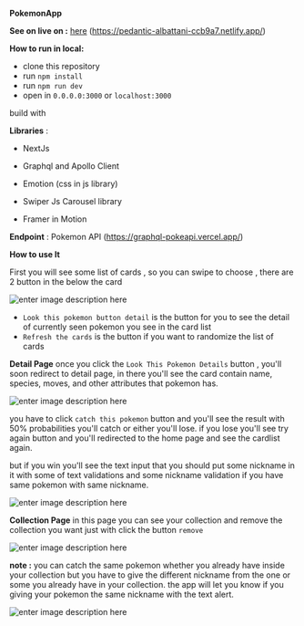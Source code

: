 
**PokemonApp**

**See on live on :** [here](https://pedantic-albattani-ccb9a7.netlify.app/) (https://pedantic-albattani-ccb9a7.netlify.app/)

**How to run in local:**

 - clone this repository
 - run `npm install`
 - run `npm run dev`
 - open in `0.0.0.0:3000` or `localhost:3000`

build with

**Libraries** :

 -   NextJs
    
 -   Graphql and Apollo Client
    
 -   Emotion (css in js library)
    
 -   Swiper Js Carousel library
    
 -   Framer in Motion

**Endpoint** : Pokemon API (https://graphql-pokeapi.vercel.app/)

**How to use It**

First you will see some list of cards , so you can swipe to choose ,
there are 2 button in the below the card 

![enter image description here](https://lh3.googleusercontent.com/pw/AM-JKLXIuOZ0ITXM9NoKfe2_Jrsy0f9XVy5lHgtbJBMrU9M4ZfEvncLRuUgbW6CK9dRJ6kj9adHMzHhhGtOPJoern0MdmCJhQCuQaoHBNvFpp_bhxstqzIq_bciTHPlQGgsJsqOOQI5UomYnPnwvpaL354B5=w542-h578-no?authuser=0)


 - `Look this pokemon button detail` is the button for you to see the detail of currently seen pokemon you see in the card list 
 - `Refresh the cards` is the button if you want to randomize the list of cards

**Detail Page**
once you click the `Look This Pokemon Details` button , you'll soon redirect to detail page, in there you'll see the card contain name, species, moves, and other attributes that pokemon has.


![enter image description here](https://lh3.googleusercontent.com/rAr8r2sYb2dKTFdTRJV_Z315VgQJGtBkd1QJVYKXrBlvrhylFD7hxQTl1cZSRpEC6GZYDdy9_gGCuql-BMREH839ZJimoa-6KgVsuJme6oMPKxFzJs13qIu3K6StviqPOi7zgSrBfUYcnaF-pQMnwpNjTGSVu7zpLO-Nd_46tSVve7Lj7DVKPweE3peoXOYEL2sL5zvfOVjKG2JLfhHUr5RkoR0Er1IGQUd79_HKx4at7KtOhvA2KWwJ6_lnG2fnEwsrMJi36aQEJYenlCroY_nmBgazaKT6oVfOoRpi5gdl2s1rFcI4STBPKIu8_UNf-0Xi0cgV38Gu_xAubPzC6ma9DXH3LWu6HX2ePksmj7LDPXdYWbIY5X0AcIZ12EyjUX-w9WRCEj3sAy34t1uTiBu1DrS3yYZiuVQR8YLBB29N5P7AAndALo6dah5GfC8O1_I5oG9geWjKRGl8OWCIjVG8kbEmNkDAfr1Os7lrh92QzY5bNVjiZcHnMDI6wV7hfxs3OMOO4TwfF61Y9pr3MKYcrz6Y2lIWLsWpdgPkyu2py63p47T0NMNhwGC_wnH9cHdIOQT1DdN24BdPWvYCGhcofE6b6QcinH4mffanKza0FQ7ktfNq7NzAnzkqWlf1jnTbGzI8VVcnZeO1i75njKLcTp_LJ4WeqNih_uEw_EMDIMfhguv6bXHdmbUuRlgFKc33pw6ou1Sqpm4LSvdTOB9X=w417-h514-no?authuser=0)


you have to click `catch this pokemon` button and you'll see the result with 50% probabilities you'll catch or either you'll lose.
if you lose you'll see try again button and you'll redirected to the home page and see the cardlist again.

but if you win you'll see the text input that you should put some nickname in it with some of text validations and some nickname validation if you have same pokemon with same nickname.

![enter image description here](https://lh3.googleusercontent.com/93BVPAseZVR4QY1n9u1xVQjEdbpV_BPcPSsh9FJjLHvxbWO8-tNPwnwLE1fie0ph5h301e0Yo4zAycr5NAB7XDoDlndTmYw3BLJB9ExexopsmnjiWDTZf83eGsoc3AulD3doGzNVCPE2hui-1ga7Ek1wK6aiEvx5W8N-reSIRy5HeZsCps3VAqWCNpEv9NdXY_99Bwta5NeA5EarngkXX8QgrjOcpOB8cheROYPV7kPyXhL7pFeuTqLhEZpzDLQJeirX-QXd4hHC_diX6J3KSv0Zz-gcKNlptnHm0DqmOLWEM16E7sakIun7iFn_AiE6Jjyd7oHvcf6V34X4s5DJq5yuj6aaN_ATUpDwn4joiJkdVYBhqNkvOB_QRrk1M6osqhotB93sQLFVS0mzR-ccVtHOZ0QV_tyKwfaBMWKUXlWhow2RTfi2YTJzmhAGXvHN_zZ9Hy8sERw-VLnYto-ZL3t4ZZTzQDffio5Stjc7pv3BlyaZ1B5luUbG3fVCtm3jPYk-DAW6I7wRuRuBZfs297l_iU05CtESgbbsSF9GTXeuD2kkNEbWPTmGH7GjkoQ2-67Hojthuv1w6uuGFQWWHBwqjsAp_8qtD_dFsyW8FFYo17ERa6gTR-G73HR8xGgRWgIAgxb1d73GEzoO33gWZ_YkiPJpe7OkWMqZjc2Ysd_mAhbLpq7y5_Q5mg2ETRB7VHbtyxRGX6ZbRNSr5pygoaRa=w508-h635-no?authuser=0)

**Collection Page**
in this page you can see your collection and remove the collection you want just with click the button `remove`

![enter image description here](https://lh3.googleusercontent.com/njiUoFLAG2NcoeEJrp5Hv9wqHAiZYPnk3_0oZbErOsf4DUmU7s4ixCInqMP-lrdNlDY-3wDwjLolMdrsj55FJTz1fXbAwEmv11XJNmNmEO042N588d5Cu2zwPSgxDSGw1ad-xheav9JhuIbFjL53Rse37skJltnU_WgxODAuYFDymhH69p_xd6qqx_KvysjgQcpguwFJWam5NYfuulTOR6QwNbhDOPwLI1SPQ4QsTULXHuGUFsoHGKThTw42G7dcnWhGfZPPz7GORNYo24DHic1h0ies-To8hDVXxGaTIo6p9RFTeEh4T6Eav273_GkVd5zFO5VEW3LLbuAagmGKsgNM0nog-oAhhjo_AsfBlMoAfoaHDBW7Paepi--OzpSoacgWYnf9OlLF6KcC2LHRMiZO_jWkmaI5hcFWBzFrj32VbyK0SSxViLq40uqYAwfbHdOflF4vCWeaboy9SNIpUSBrfIaX6YjMJIa9rTWqcxaxomfj04FJU207NWFtnbUjG4uLvku4jaFQAA0PdgoOZW-EKY_1JDRnnWnbEwPBVwwWNrqYHQaj9enlTZthG_yovDu315dVX6cLpuH--4Rz_QdKFuf7s_oipnrzZouvz8hUeQuvfrDlyHZpFrdvFHh9SDev23qlcFRTZqYa0w_dYFrZ5_RYD-GD5JvWsAzJ9pNAjfplV4Qp3msIkrxSnFiVZkitSX0_I6X6xr1eQJ0oX7AU=w508-h635-no?authuser=0)


**note :**
you can catch the same pokemon whether you already have inside your collection but you have to give the different nickname from the one or some you already have in your collection. the app will let you know if you giving your pokemon the same nickname with the text alert.

![enter image description here](https://lh3.googleusercontent.com/_xZCiiavwAw9lzwwDq-MlhCtVCJMNY8L3DCEIs-4zkeEjNemM5nPcUSC3zMKysd1EdWkC_OgVRpRYG1fzoZolmir8srGx33wnPe4c3Qv_C9hHlQSz4whDJqTaXy2hJyefie6MnjRJ6Vh_QpRW_QP9CLsR2qxkktCVHHYqU69ylG8qc5jWdwRTdchVjvhfpqO2qSF0Z5UhOwMJKacH2SI4xYVhLZAtQVO7E2Z3WCkM0VkStOU_iKDtAqt0bA1py7ZV42hLjamLd3_dZ7A-5xw3HQTEL_qq62eK8GOP_xphKjvFlDoFsHB3HIAklgDcRkE6444JyH2iW8rEkYgo30S30mhnaag979PxeRdy9dKdtutvXWTCJuIvVGlkgPhFvohf6pTpNDy8ARgCwX2X5DrY8LZ7xISPuo48u6C48kcrtG7yyFtSOCl7yK60PH0Or8pASOIQ3jcMzvl4nEcKrUyLo6EmkSLIByTvD-0aw0eYyrZrKZj_MOpYY2yDNu5HMdmMiu2V_cgLtCMBr57QKMF2vnP4R3Z9Q9BbI4h1MSssAScPADERc9lfOCq008ObyuvKnP-D3nB_qLL4byvLDx60HG3xNENlOI5lMLUUq8Imo6e0PahZg4JRQZ7Rt214jnxQddJxJH43KyUAJ6_2TTgmRFc-ej3mBB8K-0b--JDFjTTojQ4BDoeWrcZkxoUYrPH2xF1isvi9w9phiKNN6C8DDxg=w254-h313-no?authuser=0)
